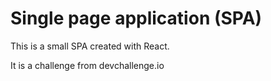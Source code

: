 # Single page application (SPA) 

This is a small SPA created with React.

It is a challenge from devchallenge.io